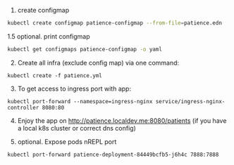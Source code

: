 1. create configmap
``` sh
kubectl create configmap patience-configmap --from-file=patience.edn
```
1.5 optional. print configmap
``` sh
kubectl get configmaps patience-configmap -o yaml
```
2. Create all infra (exclude config map) via one command:
```
kubectl create -f patience.yml
```
3. To get access to ingress port with app:
```
kubectl port-forward --namespace=ingress-nginx service/ingress-nginx-controller 8080:80
```
4. Enjoy the app on http://patience.localdev.me:8080/patients (if you have a local k8s cluster or correct dns config)

5. optional. Expose pods nREPL port
```
kubectl port-forward patience-deployment-84449bcfb5-j6h4c 7888:7888
```
